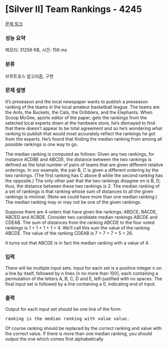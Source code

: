 # [Silver II] Team Rankings - 4245 

[문제 링크](https://www.acmicpc.net/problem/4245) 

### 성능 요약

메모리: 31256 KB, 시간: 156 ms

### 분류

브루트포스 알고리즘, 구현

### 문제 설명

<p>It’s preseason and the local newspaper wants to publish a preseason ranking of the teams in the local amateur basketball league. The teams are the Ants, the Buckets, the Cats, the Dribblers, and the Elephants. When Scoop McGee, sports editor of the paper, gets the rankings from the selected local experts down at the hardware store, he’s dismayed to find that there doesn’t appear to be total agreement and so he’s wondering what ranking to publish that would most accurately reflect the rankings he got from the experts. He’s found that finding the median ranking from among all possible rankings is one way to go.</p>

<p>The median ranking is computed as follows: Given any two rankings, for instance ACDBE and ABCDE, the distance between the two rankings is defined as the total number of pairs of teams that are given different relative orderings. In our example, the pair B, C is given a different ordering by the two rankings. (The first ranking has C above B while the second ranking has the opposite.) The only other pair that the two rankings disagree on is B, D; thus, the distance between these two rankings is 2. The median ranking of a set of rankings is that ranking whose sum of distances to all the given rankings is minimal. (Note we could have more than one median ranking.) The median ranking may or may not be one of the given rankings.</p>

<p>Suppose there are 4 voters that have given the rankings: ABDCE, BACDE, ABCED and ACBDE. Consider two candidate median rankings ABCDE and CDEAB. The sum of distances from the ranking ABCDE to the four voted rankings is 1 + 1 + 1 + 1 = 4. We’ll call this sum the value of the ranking ABCDE. The value of the ranking CDEAB is 7 + 7 + 7 + 5 = 26.</p>

<p>It turns out that ABCDE is in fact the median ranking with a value of 4.</p>

### 입력 

 <p>There will be multiple input sets. Input for each set is a positive integer n on a line by itself, followed by n lines (n no more than 100), each containing a permutation of the letters A, B, C, D and E, left-justified with no spaces. The final input set is followed by a line containing a 0, indicating end of input.</p>

### 출력 

 <p>Output for each input set should be one line of the form:</p>

<pre>ranking is the median ranking with value value. </pre>

<p>Of course ranking should be replaced by the correct ranking and value with the correct value. If there is more than one median ranking, you should output the one which comes first alphabetically</p>

